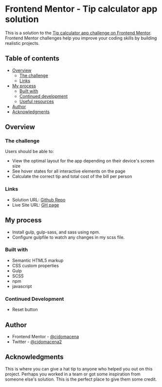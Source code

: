 # Frontend Mentor - Tip calculator app solution

This is a solution to the [Tip calculator app challenge on Frontend Mentor](https://www.frontendmentor.io/challenges/tip-calculator-app-ugJNGbJUX). Frontend Mentor challenges help you improve your coding skills by building realistic projects.

## Table of contents

- [Overview](#overview)
  - [The challenge](#the-challenge)
  - [Links](#links)
- [My process](#my-process)
  - [Built with](#built-with)
  - [Continued development](#continued-development)
  - [Useful resources](#useful-resources)
- [Author](#author)
- [Acknowledgments](#acknowledgments)



## Overview

### The challenge

Users should be able to:

- View the optimal layout for the app depending on their device's screen size
- See hover states for all interactive elements on the page
- Calculate the correct tip and total cost of the bill per person


### Links

- Solution URL: [Github Repo](https://github.com/cjdomacena/tip-calculator)
- Live Site URL: [GH page](https://cjdomacena.github.io/tip-calculator/)

## My process

- Install gulp, gulp-sass, and sass using npm.
- Configure gulpfile to watch any changes in my scss file.

### Built with

- Semantic HTML5 markup
- CSS custom properties
- Gulp
- SCSS
- npm
- javascript

### Continued Development

- Reset button


## Author

- Frontend Mentor - [@cjdomacena](https://www.frontendmentor.io/profile/cjdomacena)
- Twitter - [@cjdomacena2](https://www.twitter.com/cjdomacena2)


## Acknowledgments

This is where you can give a hat tip to anyone who helped you out on this project. Perhaps you worked in a team or got some inspiration from someone else's solution. This is the perfect place to give them some credit.
